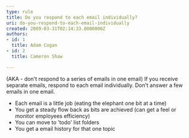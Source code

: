 ```yaml
---
type: rule
title: Do you respond to each email individually?
uri: do-you-respond-to-each-email-individually
created: 2009-03-31T02:14:33.0000000Z
authors:
- id: 1
  title: Adam Cogan
- id: 2
  title: Cameron Shaw

---
```




<span class='intro'> <p>(AKA - don't respond to a series of emails in one email) If you receive separate emails, respond to each email individually. Don't answer a few emails in one email.</p>
<ul>
<li>Each email is a little job (eating the elephant one bit at a time) 
<li>You get a steady flow back as bits are achieved (can get a feel or monitor employees efficiency) 
<li>You can move to 'todo' list folders 
<li>You get a email history for that one topic </li></ul> </span>




